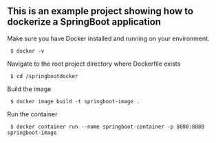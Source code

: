 <h2>This is an example project showing how to dockerize a SpringBoot application</h2>

<p> Make sure you have Docker installed and running on your environment. </p>
<p> <code> $ docker -v </code> </p>

<p> Navigate to the root project directory where Dockerfile exists </p>
<p> <code> $ cd /springbootdocker </code> </p>

<p> Build the image </p>
<p> <code> $ docker image build -t springboot-image .  </code> </p>

<p> Run the container </p>
<p> <code> $ docker container run --name springboot-container -p 8080:8080 springboot-image </code> </p>
